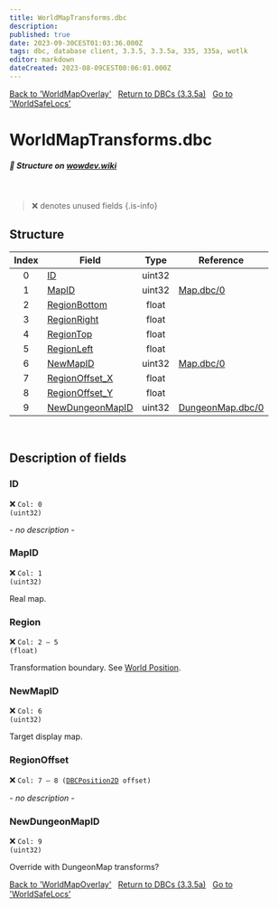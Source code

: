 ```yaml
---
title: WorldMapTransforms.dbc
description:
published: true
date: 2023-09-30CEST01:03:36.000Z
tags: dbc, database client, 3.3.5, 3.3.5a, 335, 335a, wotlk
editor: markdown
dateCreated: 2023-08-09CEST00:06:01.000Z
---
```

<a href="https://trinitycore.info/files/DBC/335/worldmapoverlay" class="mt-5 v-btn v-btn--depressed v-btn--flat v-btn--outlined theme--light v-size--default darkblue--text text--lighten-3"><span class="v-btn__content"><i aria-hidden="true" class="v-icon notranslate v-icon--left mdi mdi-arrow-left theme--light"></i><span>Back to 'WorldMapOverlay'</span></span></a>&nbsp;&nbsp;&nbsp;<a href="https://trinitycore.info/files/DBC/335/DBC" class="mt-5 v-btn v-btn--depressed v-btn--flat v-btn--outlined theme--light v-size--default darkblue--text text--lighten-3"><span class="v-btn__content"><i aria-hidden="true" class="v-icon notranslate v-icon--left mdi mdi-home-outline theme--light"></i><span>Return to DBCs (3.3.5a)</span></span></a>&nbsp;&nbsp;&nbsp;<a href="https://trinitycore.info/files/DBC/335/worldsafelocs" class="mt-5 v-btn v-btn--depressed v-btn--flat v-btn--outlined theme--light v-size--default darkblue--text text--lighten-3"><span class="v-btn__content"><span>Go to 'WorldSafeLocs'</span><i aria-hidden="true" class="v-icon notranslate v-icon--right mdi mdi-arrow-right theme--light"></i></span></a>

# WorldMapTransforms.dbc
##### :pencil: Structure on [wowdev.wiki](https://wowdev.wiki/DB/WorldMapTransforms)
&nbsp;

> :x: denotes unused fields
{.is-info}


## Structure

| Index | Field | Type | Reference |
| :---: | --- | :---: | --- |
| 0 | [ID](#id-alt) | uint32 |  |
| 1 | [MapID](#mapid) | uint32 | [Map.dbc/0](/files/DBC/335/map#id-alt) |
| 2 | [RegionBottom](#region) | float |  |
| 3 | [RegionRight](#region) | float |  |
| 4 | [RegionTop](#region) | float |  |
| 5 | [RegionLeft](#region) | float |  |
| 6 | [NewMapID](#newmapid) | uint32 | [Map.dbc/0](/files/DBC/335/map#id-alt) |
| 7 | [RegionOffset_X](#regionoffset) | float |  |
| 8 | [RegionOffset_Y](#regionoffset) | float |  |
| 9 | [NewDungeonMapID](#newdungeonmapid) | uint32 | [DungeonMap.dbc/0](/files/DBC/335/dungeonmap#id-alt) |

&nbsp;
## Description of fields

### ID <!-- {#id-alt} -->
:x: <code>Col: 0 (uint32)</code>

*- no description -*
&nbsp;

### MapID
:x: <code>Col: 1 (uint32)</code>

Real map.
&nbsp;

### Region
:x: <code>Col: 2 &ndash; 5 (float)</code>

Transformation boundary. See [World Position](/how-to/worldposition).
&nbsp;

### NewMapID
:x: <code>Col: 6 (uint32)</code>

Target display map.
&nbsp;

### RegionOffset
:x: <code>Col: 7 &ndash; 8 ([DBCPosition2D](/how-to/worldposition) offset)</code>

*- no description -*
&nbsp;

### NewDungeonMapID
:x: <code>Col: 9 (uint32)</code>

Override with DungeonMap transforms?
&nbsp;

<a href="https://trinitycore.info/files/DBC/335/worldmapoverlay" class="mt-5 v-btn v-btn--depressed v-btn--flat v-btn--outlined theme--light v-size--default darkblue--text text--lighten-3"><span class="v-btn__content"><i aria-hidden="true" class="v-icon notranslate v-icon--left mdi mdi-arrow-left theme--light"></i><span>Back to 'WorldMapOverlay'</span></span></a>&nbsp;&nbsp;&nbsp;<a href="https://trinitycore.info/files/DBC/335/DBC" class="mt-5 v-btn v-btn--depressed v-btn--flat v-btn--outlined theme--light v-size--default darkblue--text text--lighten-3"><span class="v-btn__content"><i aria-hidden="true" class="v-icon notranslate v-icon--left mdi mdi-home-outline theme--light"></i><span>Return to DBCs (3.3.5a)</span></span></a>&nbsp;&nbsp;&nbsp;<a href="https://trinitycore.info/files/DBC/335/worldsafelocs" class="mt-5 v-btn v-btn--depressed v-btn--flat v-btn--outlined theme--light v-size--default darkblue--text text--lighten-3"><span class="v-btn__content"><span>Go to 'WorldSafeLocs'</span><i aria-hidden="true" class="v-icon notranslate v-icon--right mdi mdi-arrow-right theme--light"></i></span></a>
